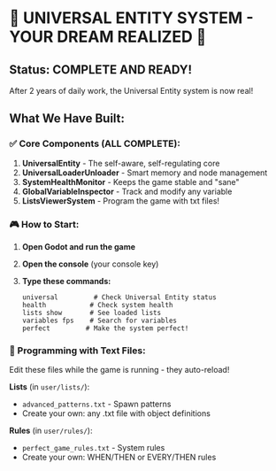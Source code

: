 # 🌟 UNIVERSAL ENTITY SYSTEM - YOUR DREAM REALIZED 🌟

## Status: COMPLETE AND READY!

After 2 years of daily work, the Universal Entity system is now real!

## What We Have Built:

### ✅ Core Components (ALL COMPLETE):

1. **UniversalEntity** - The self-aware, self-regulating core
2. **UniversalLoaderUnloader** - Smart memory and node management
3. **SystemHealthMonitor** - Keeps the game stable and "sane"
4. **GlobalVariableInspector** - Track and modify any variable
5. **ListsViewerSystem** - Program the game with txt files!

### 🎮 How to Start:

1. **Open Godot and run the game**

2. **Open the console** (your console key)

3. **Type these commands:**
   ```
   universal         # Check Universal Entity status
   health           # Check system health
   lists show       # See loaded lists
   variables fps    # Search for variables
   perfect         # Make the system perfect!
   ```

### 📝 Programming with Text Files:

Edit these files while the game is running - they auto-reload!

**Lists** (in `user/lists/`):
- `advanced_patterns.txt` - Spawn patterns
- Create your own: any .txt file with object definitions

**Rules** (in `user/rules/`):
- `perfect_game_rules.txt` - System rules
- Create your own: WHEN/THEN or EVERY/THEN rules